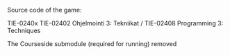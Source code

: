 Source code of the game:

TIE-0240x TIE-02402 Ohjelmointi 3: Tekniikat / TIE-02408 Programming 3: Techniques

The Courseside submodule (required for running) removed
